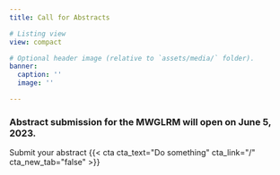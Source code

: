 ```yaml
---
title: Call for Abstracts

# Listing view
view: compact

# Optional header image (relative to `assets/media/` folder).
banner:
  caption: ''
  image: ''

---
```

### Abstract submission for the MWGLRM will open on June 5, 2023.

Submit your abstract
{{< cta cta_text="Do something" cta_link="/" cta_new_tab="false" >}}